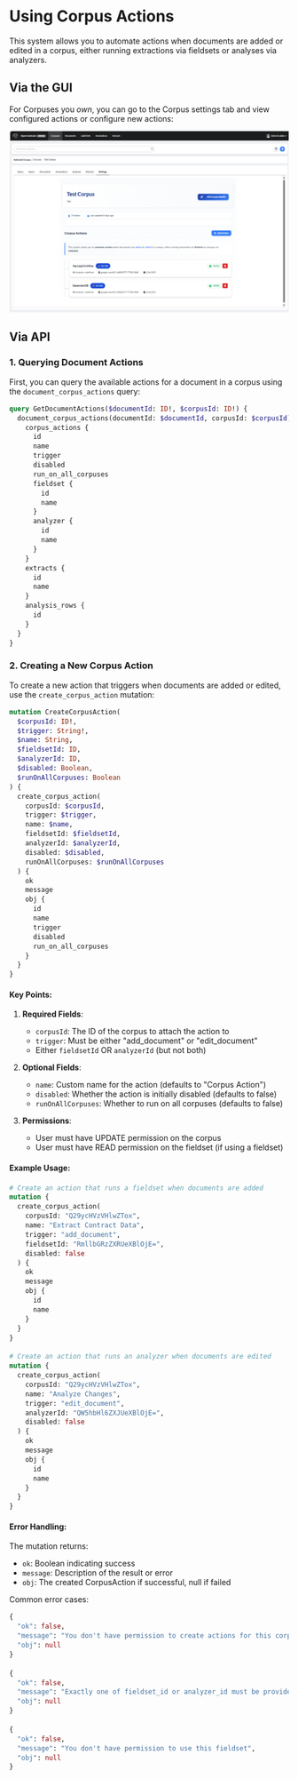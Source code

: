 # Using Corpus Actions

This system allows you to automate actions when documents are added or edited in a corpus, either running extractions via fieldsets or analyses via analyzers.

## Via the GUI

For Corpuses you *own*, you can go to the Corpus settings tab and view configured actions or configure new actions:

![Corpus Actions](../assets/images/screenshots/Corpus_Action_Settings.png)

## Via API

### 1. Querying Document Actions

First, you can query the available actions for a document in a corpus using the `document_corpus_actions` query:

```graphql
query GetDocumentActions($documentId: ID!, $corpusId: ID!) {
  document_corpus_actions(documentId: $documentId, corpusId: $corpusId) {
    corpus_actions {
      id
      name
      trigger
      disabled
      run_on_all_corpuses
      fieldset {
        id
        name
      }
      analyzer {
        id
        name
      }
    }
    extracts {
      id
      name
    }
    analysis_rows {
      id
    }
  }
}
```

### 2. Creating a New Corpus Action

To create a new action that triggers when documents are added or edited, use the `create_corpus_action` mutation:

```graphql
mutation CreateCorpusAction(
  $corpusId: ID!,
  $trigger: String!,
  $name: String,
  $fieldsetId: ID,
  $analyzerId: ID,
  $disabled: Boolean,
  $runOnAllCorpuses: Boolean
) {
  create_corpus_action(
    corpusId: $corpusId,
    trigger: $trigger,
    name: $name,
    fieldsetId: $fieldsetId,
    analyzerId: $analyzerId,
    disabled: $disabled,
    runOnAllCorpuses: $runOnAllCorpuses
  ) {
    ok
    message
    obj {
      id
      name
      trigger
      disabled
      run_on_all_corpuses
    }
  }
}
```

#### Key Points:

1. **Required Fields**:
   - `corpusId`: The ID of the corpus to attach the action to
   - `trigger`: Must be either "add_document" or "edit_document"
   - Either `fieldsetId` OR `analyzerId` (but not both)

2. **Optional Fields**:
   - `name`: Custom name for the action (defaults to "Corpus Action")
   - `disabled`: Whether the action is initially disabled (defaults to false)
   - `runOnAllCorpuses`: Whether to run on all corpuses (defaults to false)

3. **Permissions**:
   - User must have UPDATE permission on the corpus
   - User must have READ permission on the fieldset (if using a fieldset)

#### Example Usage:

```graphql
# Create an action that runs a fieldset when documents are added
mutation {
  create_corpus_action(
    corpusId: "Q29ycHVzVHlwZTox",
    name: "Extract Contract Data",
    trigger: "add_document",
    fieldsetId: "RmllbGRzZXRUeXBlOjE=",
    disabled: false
  ) {
    ok
    message
    obj {
      id
      name
    }
  }
}

# Create an action that runs an analyzer when documents are edited
mutation {
  create_corpus_action(
    corpusId: "Q29ycHVzVHlwZTox",
    name: "Analyze Changes",
    trigger: "edit_document",
    analyzerId: "QW5hbHl6ZXJUeXBlOjE=",
    disabled: false
  ) {
    ok
    message
    obj {
      id
      name
    }
  }
}
```

#### Error Handling:

The mutation returns:
- `ok`: Boolean indicating success
- `message`: Description of the result or error
- `obj`: The created CorpusAction if successful, null if failed

Common error cases:
```graphql
{
  "ok": false,
  "message": "You don't have permission to create actions for this corpus",
  "obj": null
}

{
  "ok": false,
  "message": "Exactly one of fieldset_id or analyzer_id must be provided",
  "obj": null
}

{
  "ok": false,
  "message": "You don't have permission to use this fieldset",
  "obj": null
}
```
